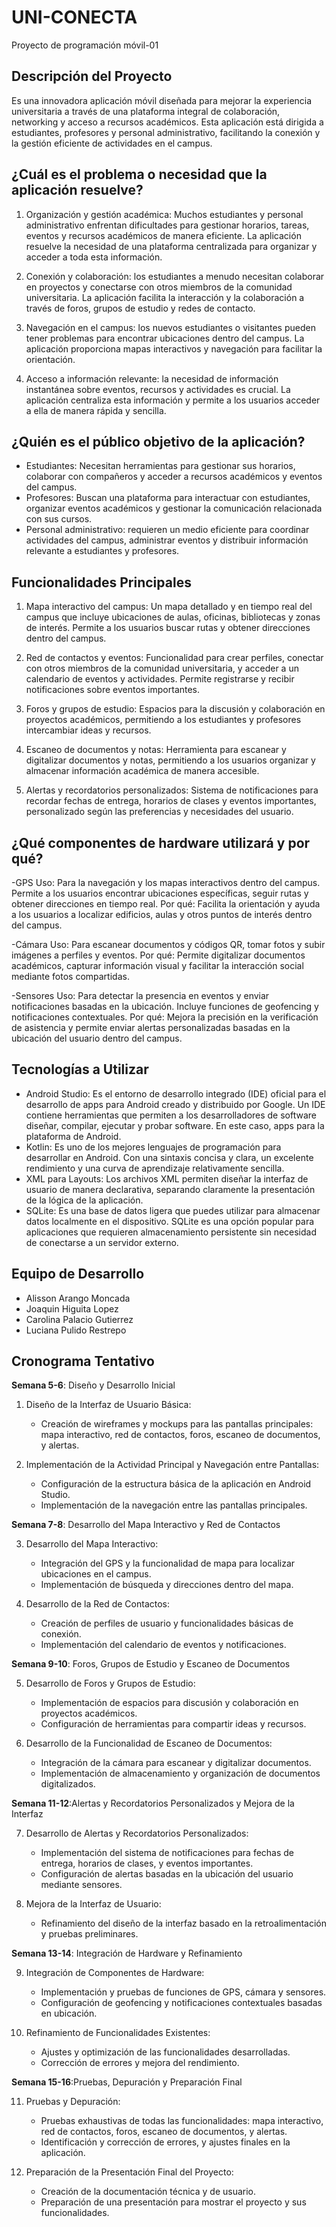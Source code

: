# UNI-CONECTA
Proyecto de programación móvil-01

## Descripción del Proyecto
Es una innovadora aplicación móvil diseñada para mejorar la experiencia universitaria a través de una plataforma integral de colaboración, networking y acceso a recursos académicos. 
Esta aplicación está dirigida a estudiantes, profesores y personal administrativo, facilitando la conexión y la gestión eficiente de actividades en el campus.

## ¿Cuál es el problema o necesidad que la aplicación resuelve?
1. Organización y gestión académica: Muchos estudiantes y personal administrativo enfrentan dificultades para gestionar horarios, tareas, eventos y recursos académicos de manera eficiente.
La aplicación resuelve la necesidad de una plataforma centralizada para organizar y acceder a toda esta información.

3. Conexión y colaboración: los estudiantes a menudo necesitan colaborar en proyectos y conectarse con otros miembros de la comunidad universitaria.
La aplicación facilita la interacción y la colaboración a través de foros, grupos de estudio y redes de contacto.

5. Navegación en el campus: los nuevos estudiantes o visitantes pueden tener problemas para encontrar ubicaciones dentro del campus.
La aplicación proporciona mapas interactivos y navegación para facilitar la orientación.

6. Acceso a información relevante: la necesidad de información instantánea sobre eventos, recursos y actividades es crucial. 
La aplicación centraliza esta información y permite a los usuarios acceder a ella de manera rápida y sencilla.

## ¿Quién es el público objetivo de la aplicación?
- Estudiantes: Necesitan herramientas para gestionar sus horarios, colaborar con compañeros y acceder a recursos académicos y eventos del campus.
- Profesores: Buscan una plataforma para interactuar con estudiantes, organizar eventos académicos y gestionar la comunicación relacionada con sus cursos.
- Personal administrativo: requieren un medio eficiente para coordinar actividades del campus, administrar eventos y distribuir información relevante a estudiantes y profesores.

## Funcionalidades Principales
1. Mapa interactivo del campus: Un mapa detallado y en tiempo real del campus que incluye ubicaciones de aulas, oficinas, bibliotecas y zonas de interés. 
Permite a los usuarios buscar rutas y obtener direcciones dentro del campus.

2. Red de contactos y eventos: Funcionalidad para crear perfiles, conectar con otros miembros de la comunidad universitaria, y acceder a un calendario de eventos y actividades. 
Permite registrarse y recibir notificaciones sobre eventos importantes.

3. Foros y grupos de estudio: Espacios para la discusión y colaboración en proyectos académicos, permitiendo a los estudiantes y profesores intercambiar ideas y recursos.

4. Escaneo de documentos y notas: Herramienta para escanear y digitalizar documentos y notas, permitiendo a los usuarios organizar y almacenar información académica de manera accesible.

5. Alertas y recordatorios personalizados: Sistema de notificaciones para recordar fechas de entrega, horarios de clases y eventos importantes, personalizado según las preferencias y necesidades del usuario.
   
## ¿Qué componentes de hardware utilizará y por qué?
-GPS
Uso: Para la navegación y los mapas interactivos dentro del campus. Permite a los usuarios encontrar ubicaciones específicas, seguir rutas y obtener direcciones en tiempo real.
Por qué: Facilita la orientación y ayuda a los usuarios a localizar edificios, aulas y otros puntos de interés dentro del campus.

-Cámara
Uso: Para escanear documentos y códigos QR, tomar fotos y subir imágenes a perfiles y eventos.
Por qué: Permite digitalizar documentos académicos, capturar información visual y facilitar la interacción social mediante fotos compartidas.

-Sensores
Uso: Para detectar la presencia en eventos y enviar notificaciones basadas en la ubicación. Incluye funciones de geofencing y notificaciones contextuales.
Por qué: Mejora la precisión en la verificación de asistencia y permite enviar alertas personalizadas basadas en la ubicación del usuario dentro del campus.


## Tecnologías a Utilizar
- Android Studio: Es el entorno de desarrollo integrado (IDE) oficial para el desarrollo de apps para Android creado y distribuido por Google. Un IDE contiene herramientas que permiten a los desarrolladores de software diseñar, compilar, ejecutar y probar software. En este caso, apps para la plataforma de Android.
- Kotlin: Es uno de los mejores lenguajes de programación para desarrollar en Android. Con una sintaxis concisa y clara, un excelente rendimiento y una curva de aprendizaje relativamente sencilla.
- XML para Layouts: Los archivos XML permiten diseñar la interfaz de usuario de manera declarativa, separando claramente la presentación de la lógica de la aplicación.
- SQLite: Es una base de datos ligera que puedes utilizar para almacenar datos localmente en el dispositivo. SQLite es una opción popular para aplicaciones que requieren almacenamiento persistente sin necesidad de conectarse a un servidor externo.


## Equipo de Desarrollo
- Alisson Arango Moncada
- Joaquin Higuita Lopez
- Carolina Palacio Gutierrez
- Luciana Pulido Restrepo
  

## Cronograma Tentativo

**Semana 5-6**:  Diseño y Desarrollo Inicial

  1. Diseño de la Interfaz de Usuario Básica:
     - Creación de wireframes y mockups para las pantallas principales: mapa interactivo, red de contactos, foros,           escaneo de documentos, y alertas.
     
  2. Implementación de la Actividad Principal y Navegación entre Pantallas:
     - Configuración de la estructura básica de la aplicación en Android Studio.
     - Implementación de la navegación entre las pantallas principales.
     
**Semana 7-8**: Desarrollo del Mapa Interactivo y Red de Contactos

  3. Desarrollo del Mapa Interactivo:
     - Integración del GPS y la funcionalidad de mapa para localizar ubicaciones en el campus.
     - Implementación de búsqueda y direcciones dentro del mapa.
     
  5. Desarrollo de la Red de Contactos:
     - Creación de perfiles de usuario y funcionalidades básicas de conexión.
     - Implementación del calendario de eventos y notificaciones.

**Semana 9-10**: Foros, Grupos de Estudio y Escaneo de Documentos

  5. Desarrollo de Foros y Grupos de Estudio:
     - Implementación de espacios para discusión y colaboración en proyectos académicos.
     - Configuración de herramientas para compartir ideas y recursos.
    
  6. Desarrollo de la Funcionalidad de Escaneo de Documentos:
     - Integración de la cámara para escanear y digitalizar documentos.
     - Implementación de almacenamiento y organización de documentos digitalizados.

**Semana 11-12**:Alertas y Recordatorios Personalizados y Mejora de la Interfaz

  7. Desarrollo de Alertas y Recordatorios Personalizados:
     - Implementación del sistema de notificaciones para fechas de entrega, horarios de clases, y eventos importantes.
     - Configuración de alertas basadas en la ubicación del usuario mediante sensores.
     
  8. Mejora de la Interfaz de Usuario:
     - Refinamiento del diseño de la interfaz basado en la retroalimentación y pruebas preliminares.

**Semana 13-14**:  Integración de Hardware y Refinamiento

  9. Integración de Componentes de Hardware:
     - Implementación y pruebas de funciones de GPS, cámara y sensores.
     - Configuración de geofencing y notificaciones contextuales basadas en ubicación.
     
  10. Refinamiento de Funcionalidades Existentes:
      - Ajustes y optimización de las funcionalidades desarrolladas.
      - Corrección de errores y mejora del rendimiento.

**Semana 15-16**:Pruebas, Depuración y Preparación Final

  11. Pruebas y Depuración:
      - Pruebas exhaustivas de todas las funcionalidades: mapa interactivo, red de contactos, foros, escaneo de               documentos, y alertas.
      - Identificación y corrección de errores, y ajustes finales en la aplicación.
      
  12. Preparación de la Presentación Final del Proyecto:
      - Creación de la documentación técnica y de usuario.
      - Preparación de una presentación para mostrar el proyecto y sus funcionalidades.
